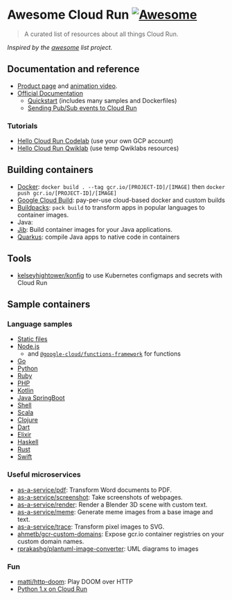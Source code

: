 # Awesome Cloud Run [![Awesome](https://awesome.re/badge.svg)](https://awesome.re)

> A curated list of resources about all things Cloud Run.

*Inspired by the [awesome](https://github.com/sindresorhus/awesome) list project.*

## Documentation and reference

* [Product page](https://cloud.google.com/run/) and [animation video](https://www.youtube.com/watch?v=gx8VTa1c8DA).
* [Official Documentation](https://cloud.google.com/run/docs/)
  * [Quickstart](https://cloud.google.com/run/docs/quickstarts/build-and-deploy) (includes many samples and Dockerfiles)
  * [Sending Pub/Sub events to Cloud Run](https://cloud.google.com/run/docs/tutorials/pubsub)

### Tutorials

* [Hello Cloud Run Codelab](https://codelabs.developers.google.com/codelabs/cloud-run-hello) (use your own GCP account)
* [Hello Cloud Run Qwiklab](https://google.qwiklabs.com/focuses/5161?parent=catalog) (use temp Qwiklabs resources)


## Building containers

* [Docker](https://docs.docker.com/engine/reference/commandline/build/): `docker build . --tag gcr.io/[PROJECT-ID]/[IMAGE]` then `docker push gcr.io/[PROJECT-ID]/[IMAGE]`
* [Google Cloud Build](https://cloud.google.com/cloud-build/): pay-per-use cloud-based docker and custom builds
* [Buildpacks](https://buildpacks.io/): `pack build` to transform apps in popular languages to container images.
* Java: 
 * [Jib](https://github.com/GoogleContainerTools/jib): Build container images for your Java applications.
 * [Quarkus](https://medium.com/@alexismp/deploying-a-quarkus-app-to-google-cloud-run-c4a8ca3be526): compile Java apps to native code in containers

## Tools

* [kelseyhightower/konfig](https://github.com/kelseyhightower/konfig) to use Kubernetes configmaps and secrets with Cloud Run

## Sample containers

### Language samples

* [Static files](https://github.com/steren/static)
* [Node.js](https://github.com/knative/docs/tree/master/docs/serving/samples/hello-world/helloworld-nodejs)
  * and [`@google-cloud/functions-framework`](https://github.com/GoogleCloudPlatform/functions-framework-nodejs) for functions
* [Go](https://github.com/knative/docs/tree/master/docs/serving/samples/hello-world/helloworld-go)
* [Python](https://github.com/knative/docs/tree/master/docs/serving/samples/hello-world/helloworld-python)
* [Ruby](https://github.com/knative/docs/tree/master/docs/serving/samples/hello-world/helloworld-ruby)
* [PHP](https://github.com/knative/docs/tree/master/docs/serving/samples/hello-world/helloworld-php)
* [Kotlin](https://github.com/knative/docs/tree/master/docs/serving/samples/hello-world/helloworld-kotlin)
* [Java SpringBoot](https://github.com/knative/docs/tree/master/docs/serving/samples/hello-world/helloworld-java)
* [Shell](https://github.com/knative/docs/tree/master/docs/serving/samples/hello-world/helloworld-shell)
* [Scala](https://github.com/knative/docs/tree/master/docs/serving/samples/hello-world/helloworld-scala)
* [Clojure](https://github.com/knative/docs/tree/master/community/samples/serving/helloworld-clojure)
* [Dart](https://github.com/knative/docs/tree/master/community/samples/serving/helloworld-dart)
* [Elixir](https://github.com/knative/docs/tree/master/community/samples/serving/helloworld-elixir)
* [Haskell](https://github.com/knative/docs/tree/master/community/samples/serving/helloworld-haskell)
* [Rust](https://github.com/knative/docs/tree/master/community/samples/serving/helloworld-rust)
* [Swift](https://github.com/knative/docs/tree/master/community/samples/serving/helloworld-swift)

### Useful microservices

* [as-a-service/pdf](https://github.com/as-a-service/pdf): Transform Word documents to PDF.
* [as-a-service/screenshot](https://github.com/as-a-service/screenshot): Take screenshots of webpages.
* [as-a-service/render](https://github.com/as-a-service/render): Render a Blender 3D scene with custom text.
* [as-a-service/meme](https://github.com/as-a-service/meme): Generate meme images from a base image and text.
* [as-a-service/trace](https://github.com/as-a-service/trace): Transform pixel images to SVG.
* [ahmetb/gcr-custom-domains](https://github.com/ahmetb/gcr-custom-domains): Expose gcr.io container
  registries on your custom domain names.
* [rprakashg/plantuml-image-converter](https://github.com/rprakashg/plantuml-image-converter): UML diagrams to images

### Fun

* [matti/http-doom](https://github.com/matti/http-doom): Play DOOM over HTTP
* [Python 1.x on Cloud Run](https://dev.to/di/ministry-of-silly-runtimes-vintage-python-on-cloud-run-3b9d)
